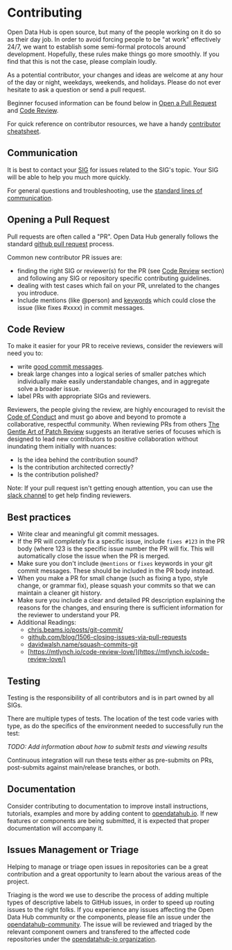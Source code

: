 # Contributing

Open Data Hub is open source, but many of the people working on it do so as their day job.
In order to avoid forcing people to be "at work" effectively 24/7, we want to establish some semi-formal protocols around development.
Hopefully, these rules make things go more smoothly.
If you find that this is not the case, please complain loudly.

As a potential contributor, your changes and ideas are welcome at any hour of the day or night, weekdays, weekends, and holidays.
Please do not ever hesitate to ask a question or send a pull request.

Beginner focused information can be found below in [Open a Pull Request](#open-a-pull-request) and [Code Review](#code-review).

For quick reference on contributor resources, we have a handy [contributor cheatsheet](contributor-cheatsheet.md).

## Communication

It is best to contact your [SIG](./sigs.yaml) for issues related to the SIG's topic. Your SIG will be able to help you much more quickly.

For general questions and troubleshooting, use the [standard lines of communication](./README.md).

## Opening a Pull Request

Pull requests are often called a "PR".
Open Data Hub generally follows the standard [github pull request](https://help.github.com/articles/about-pull-requests/) process.

Common new contributor PR issues are:

* finding the right SIG or reviewer(s) for the PR (see [Code Review](#code-review) section) and following any SIG or repository specific contributing guidelines.
* dealing with test cases which fail on your PR, unrelated to the changes you introduce.
* Include mentions (like @person) and [keywords](https://help.github.com/en/articles/closing-issues-using-keywords) which could close the issue (like fixes #xxxx) in commit messages.

## Code Review

To make it easier for your PR to receive reviews, consider the reviewers will need you to:

* write [good commit messages](https://chris.beams.io/posts/git-commit/).
* break large changes into a logical series of smaller patches which individually make easily understandable changes, and in aggregate solve a broader issue.
* label PRs with appropriate SIGs and reviewers.

Reviewers, the people giving the review, are highly encouraged to revisit the [Code of Conduct](https://github.com/opendatahub-io/opendatahub-community/blob/master/CODE_OF_CONDUCT.md) and must go above and beyond to promote a collaborative, respectful community.
When reviewing PRs from others [The Gentle Art of Patch Review](http://sage.thesharps.us/2014/09/01/the-gentle-art-of-patch-review/) suggests an iterative series of focuses which is designed to lead new contributors to positive collaboration without inundating them initially with nuances:

* Is the idea behind the contribution sound?
* Is the contribution architected correctly?
* Is the contribution polished?

Note: If your pull request isn't getting enough attention, you can use the [slack channel](https://odh-io.slack.com) to get help finding reviewers.

## Best practices

- Write clear and meaningful git commit messages.
- If the PR will *completely* fix a specific issue, include `fixes #123` in the PR body (where 123 is the specific issue number the PR will fix. This will automatically close the issue when the PR is merged.
- Make sure you don't include `@mentions` or `fixes` keywords in your git commit messages. These should be included in the PR body instead.
- When you make a PR for small change (such as fixing a typo, style change, or grammar fix), please squash your commits so that we can maintain a cleaner git history.
- Make sure you include a clear and detailed PR description explaining the reasons for the changes, and ensuring there is sufficient information for the reviewer to understand your PR.
- Additional Readings: 
    - [chris.beams.io/posts/git-commit/](https://chris.beams.io/posts/git-commit/)
    - [github.com/blog/1506-closing-issues-via-pull-requests ](https://github.com/blog/1506-closing-issues-via-pull-requests)
    - [davidwalsh.name/squash-commits-git ](https://davidwalsh.name/squash-commits-git)
    - [https://mtlynch.io/code-review-love/](https://mtlynch.io/code-review-love/)

## Testing

Testing is the responsibility of all contributors and is in part owned by all SIGs.

There are multiple types of tests.
The location of the test code varies with type, as do the specifics of the environment needed to successfully run the test:

*TODO: Add information about how to submit tests and viewing results*

Continuous integration will run these tests either as pre-submits on PRs, post-submits against main/release branches, or both.

## Documentation

Consider contributing to documentation to improve install instructions, tutorials, examples and more by adding content to [opendatahub.io](https://github.com/opendatahub-io/opendatahub.io).  If new features or components are being submitted, it is expected that proper documentation will accompany it.

## Issues Management or Triage

Helping to manage or triage open issues in repositories can be a great contribution and a great opportunity to learn about the various areas of the project.

Triaging is the word we use to describe the process of adding multiple types of descriptive labels to GitHub issues, in order to speed up routing issues to the right folks.  If you experience any issues affecting the Open Data Hub community or the components, please file an issue under the [opendatahub-community](https://github.com/opendatahub-io/odh-dashboard/issues).  The issue will be reviewed and triaged by the relevant component owners and transfered to the affected code repositories under the [opendatahub-io organization](https://github.com/opendatahub-io).
